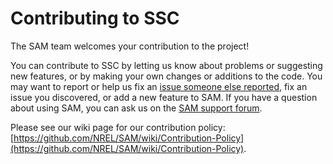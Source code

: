 # Contributing to SSC
The SAM team welcomes your contribution to the project! 

You can contribute to SSC by letting us know about problems or suggesting new features, or by making your own changes or additions to the code. You may want to report or help us fix an [issue someone else reported](https://github.com/NREL/SSC/issues), fix an issue you discovered, or add a new feature to SAM. If you have a question about using SAM, you can ask us on the [SAM support forum](https://sam.nrel.gov/support).

Please see our wiki page for our contribution policy: [https://github.com/NREL/SAM/wiki/Contribution-Policy](https://github.com/NREL/SAM/wiki/Contribution-Policy).
